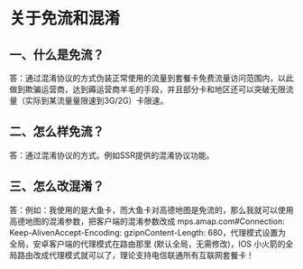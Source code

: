 # 关于免流和混淆

## 一、什么是免流？

答：通过混淆协议的方式伪装正常使用的流量到套餐卡免费流量访问范围内，以此做到欺骗运营商，达到薅运营商羊毛的手段，并且部分卡和地区还可以突破无限流量（实际到某流量量限速到3G/2G）卡限速。

## 二、怎么样免流？

答：通过混淆协议的方式。例如SSR提供的混淆协议功能。

## 三、怎么改混淆？

答：例如：我使用的是大鱼卡，而大鱼卡对高德地图是免流的，那么我就可以使用高德地图的混淆参数，把客户端的混淆参数改成 mps.amap.com\#Connection: Keep-AlivenAccept-Encoding: gzipnContent-Length: 680，代理模式设置为全局，安卓客户端的代理模式在路由那里 \(默认全局，无需修改\)，IOS 小火箭的全局路由改成代理模式就可以了，理论支持电信联通所有互联网套餐卡！  




